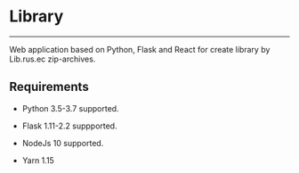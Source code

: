 # Library #
------------

Web application based on Python, Flask and React for create library by Lib.rus.ec zip-archives.


Requirements
------------

* Python 3.5-3.7 supported.

* Flask 1.11-2.2 suppported.

* NodeJs 10 supported.

* Yarn 1.15

